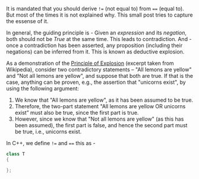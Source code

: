 It is mandated that you should derive `!=` (not equal to) from `==` (equal to).
But most of the times it is not explained why.
This small post tries to capture the essense of it.

In general, the guiding principle is - Given an *expression* and its *negation*, both should not be *True* at the same time.
This leads to contradiction. And - once a contradiction has been asserted, any proposition (including their negations) can be inferred from it. This is known as deductive explosion.

As a demonstration of the [Principle of Explosion](https://en.wikipedia.org/wiki/Principle_of_explosion) (excerpt taken from Wikipedia), consider two contradictory statements – "All lemons are yellow" and "Not all lemons are yellow", 
and suppose that both are true. If that is the case, anything can be proven, e.g., the assertion that "unicorns exist", 
by using the following argument:
1. We know that "All lemons are yellow", as it has been assumed to be true.
1. Therefore, the two-part statement "All lemons are yellow OR unicorns exist” must also be true, since the first part is true.
1. However, since we know that "Not all lemons are yellow" (as this has been assumed), the first part is false, and hence the second part must be true, i.e., unicorns exist.

In C++, we define `!=` and `==` this as - 
```cpp
class T
{

};
```
